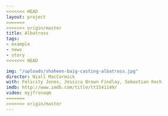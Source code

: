 ```yaml
---
<<<<<<< HEAD
layout: project
=======
>>>>>>> origin/master
title: Albatross
tags:
- example
- news
- story
<<<<<<< HEAD

img: "/uploads/shaheen-baig-casting-albatross.jpg"
director: Niall MacCormick
with: Felicity Jones, Jessica Brown Findlay, Sebastian Koch
imdb: http://www.imdb.com/title/tt1541149/
video: myjfrsnaqm
=======
>>>>>>> origin/master
---
```


